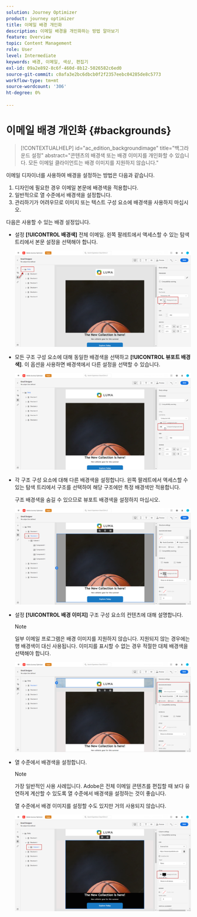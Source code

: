 ```yaml
---
solution: Journey Optimizer
product: journey optimizer
title: 이메일 배경 개인화
description: 이메일 배경을 개인화하는 방법 알아보기
feature: Overview
topic: Content Management
role: User
level: Intermediate
keywords: 배경, 이메일, 색상, 편집기
exl-id: 09a2e892-8c6f-460d-8b12-5026582c6ed0
source-git-commit: c0afa3e2bc6dbcb0f2f2357eebc04285de8c5773
workflow-type: tm+mt
source-wordcount: '306'
ht-degree: 0%

---
```


# 이메일 배경 개인화 {#backgrounds}

>[!CONTEXTUALHELP]
>id="ac_edition_backgroundimage"
>title="백그라운드 설정"
>abstract="콘텐츠의 배경색 또는 배경 이미지를 개인화할 수 있습니다. 모든 이메일 클라이언트는 배경 이미지를 지원하지 않습니다."

이메일 디자이너를 사용하여 배경을 설정하는 방법은 다음과 같습니다.

1. 디자인에 필요한 경우 이메일 본문에 배경색을 적용합니다.
1. 일반적으로 열 수준에서 배경색을 설정합니다.
1. 관리하기가 어려우므로 이미지 또는 텍스트 구성 요소에 배경색을 사용하지 마십시오.

다음은 사용할 수 있는 배경 설정입니다.

* 설정 **[!UICONTROL 배경색]** 전체 이메일. 왼쪽 팔레트에서 액세스할 수 있는 탐색 트리에서 본문 설정을 선택해야 합니다.

   ![](assets/background_1.png)

* 모든 구조 구성 요소에 대해 동일한 배경색을 선택하고 **[!UICONTROL 뷰포트 배경색]**. 이 옵션을 사용하면 배경색에서 다른 설정을 선택할 수 있습니다.

   ![](assets/background_2.png)

* 각 구조 구성 요소에 대해 다른 배경색을 설정합니다. 왼쪽 팔레트에서 액세스할 수 있는 탐색 트리에서 구조를 선택하여 해당 구조에만 특정 배경색만 적용합니다.

   구조 배경색을 숨길 수 있으므로 뷰포트 배경색을 설정하지 마십시오.

   ![](assets/background_3.png)

* 설정 **[!UICONTROL 배경 이미지]** 구조 구성 요소의 컨텐츠에 대해 설명합니다.

   >[!NOTE]
   >
   >일부 이메일 프로그램은 배경 이미지를 지원하지 않습니다. 지원되지 않는 경우에는 행 배경색이 대신 사용됩니다. 이미지를 표시할 수 없는 경우 적절한 대체 배경색을 선택해야 합니다.

   ![](assets/background_4.png)

* 열 수준에서 배경색을 설정합니다.

   >[!NOTE]
   >
   >가장 일반적인 사용 사례입니다. Adobe은 전체 이메일 콘텐츠를 편집할 때 보다 유연하게 계산할 수 있도록 열 수준에서 배경색을 설정하는 것이 좋습니다.

   열 수준에서 배경 이미지를 설정할 수도 있지만 거의 사용되지 않습니다.

   ![](assets/background_5.png)
